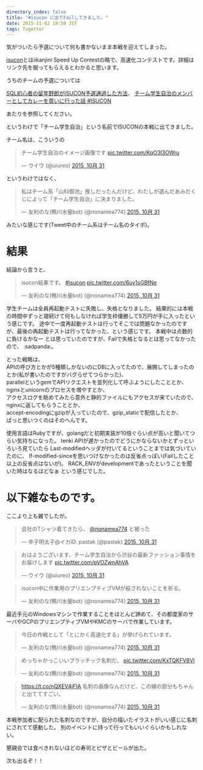 ```yaml
---
directory_index: false
title: "#isucon に出てFailしてきました。"
date: 2015-11-02 19:50 JST
tags: Togetter
---
```


気がついたら予選について何も書かないまま本戦を迎えてしまった。

[isucon](http://isucon.net/archives/45166636.html)とはiikanjini Speed Up Contestの略で、高速化コンテストです。詳細はリンク先を掘ってもらえるとわかると思います。

うちのチームの予選については

[SQL初心者の留年野郎がISUCON予選通過した方法](http://uiuru.tumblr.com/post/130001128318/isucon5)、
[チーム学生自治のメンバーとしてカレーを買いに行った話 #ISUCON](http://pastak-diary.hatenadiary.com/entry/2015/09/28/141100)

あたりを参照してください。

というわけで「チーム学生自治」という名前でISUCONの本戦に出てきました。

チーム名は、こういうの

<blockquote class="twitter-tweet" lang="ja"><p lang="ja" dir="ltr">チーム学生自治のイメージ画像です <a href="https://t.co/KqO3I3OWru">pic.twitter.com/KqO3I3OWru</a></p>&mdash; ウイウ (@uiureo) <a href="https://twitter.com/uiureo/status/660267238717452288">2015, 10月 31</a></blockquote>
<script async src="//platform.twitter.com/widgets.js" charset="utf-8"></script>

というわけではなく、

<blockquote class="twitter-tweet" lang="ja"><p lang="ja" dir="ltr">私はチーム系「山科御池」推しだったんだけど、わたしが選んだあみだくじによって「チーム学生自治」に決まりました。</p>&mdash; 友利のな(鴨川水量bot) (@nonamea774) <a href="https://twitter.com/nonamea774/status/660267481060143104">2015, 10月 31</a></blockquote>

みたいな感じです(Tweet中のチーム系はチーム名のタイポ)。

# 結果

結論から言うと、

<blockquote class="twitter-tweet" lang="ja"><p lang="ja" dir="ltr">isucon結果です。 <a href="https://twitter.com/hashtag/isucon?src=hash">#isucon</a> <a href="https://t.co/6uy1sGBfNe">pic.twitter.com/6uy1sGBfNe</a></p>&mdash; 友利のな(鴨川水量bot) (@nonamea774) <a href="https://twitter.com/nonamea774/status/660394930766872576">2015, 10月 31</a></blockquote>

学生チームは全員再起動テストに失敗し、失格となりました。
結果的には本戦の時間中ずっと寝続けて何もしなければ学生枠優勝して5万円が手に入ったという感じです。
途中で一度再起動テストは行ってそこでは問題なかったのですが、最後の再起動テストは行ってなかった、という感じです。
本戦中は点数的に負けるかなー とは思っていたのですが、Failで失格となるとは思ってなかったので、
:sadpanda:。

とった戦略は、<br />
APIの呼び方とかが5種類しかないのにDBに入ってたので、展開してしまったのとか(私が書いたのですがバグらせてつらかった)、<br />
parallelというgemでAPIリクエストを並列化して呼ぶようにしたこととか、<br />
nginxとunicornのプロセスを増やすとか、<br />
アクセスログを眺めてみたら意外と静的ファイルにもアクセスが来ていたので、nginxに返してもらうこととか、<br />
accept-encodingにgzipが入っていたので、gzip_staticで配信したとか、<br />
ぱっと思いつくのはそのへんです。

使用言語はRubyですが、golangだと初期実装が10倍ぐらい点が高いと聞いてつらい気持ちになった。
tenki APIが遅かったのでどうにかならないかとずっといろいろ見ていたら
Last-modifiedヘッダが付いてるということまでは気づいていたのに、
If-modified-sinceを思いつけなかったのは反省点っぽい(Failしたこと以上の反省点はないが)。
RACK_ENVがdevelopmentであったということを聞いた時はなるほどなぁ という感じでした。

# 以下雑なものです。

ここより上も雑でしたが。

<blockquote class="twitter-tweet" lang="ja"><p lang="ja" dir="ltr">会社のTシャツ着てきたら、 <a href="https://twitter.com/nonamea774">@nonamea774</a> と被った</p>&mdash; 辛子明太子@イカID: pastak (@pastak) <a href="https://twitter.com/pastak/status/660257452735115264">2015, 10月 31</a></blockquote>

<blockquote class="twitter-tweet" lang="ja"><p lang="ja" dir="ltr">おはようございます、チーム学生自治から渋谷の最新ファッション事情をお届けします <a href="https://t.co/pVOZwnAhVA">pic.twitter.com/pVOZwnAhVA</a></p>&mdash; ウイウ (@uiureo) <a href="https://twitter.com/uiureo/status/660262216311017472">2015, 10月 31</a></blockquote>

<blockquote class="twitter-tweet" lang="ja"><p lang="ja" dir="ltr">isucon中に作業用のプリエンプティブVMが殺されないことを祈る。</p>&mdash; 友利のな(鴨川水量bot) (@nonamea774) <a href="https://twitter.com/nonamea774/status/660269042364628992">2015, 10月 31</a></blockquote>

最近手元のWindowsマシンで作業することをほとんど諦めて、その都度家のサーバやGCPのプリエンプティブVMやKMCのサーバで作業しています。

<blockquote class="twitter-tweet" lang="ja"><p lang="ja" dir="ltr">今日の作戦として「とにかく高速化する」が挙げられています。</p>&mdash; 友利のな(鴨川水量bot) (@nonamea774) <a href="https://twitter.com/nonamea774/status/660269381281144832">2015, 10月 31</a></blockquote>

<blockquote class="twitter-tweet" lang="ja"><p lang="ja" dir="ltr">めっちゃかっこいいプラッチック名刺だ。 <a href="https://t.co/KxTQKFV8Vl">pic.twitter.com/KxTQKFV8Vl</a></p>&mdash; 友利のな(鴨川水量bot) (@nonamea774) <a href="https://twitter.com/nonamea774/status/660266516173058048">2015, 10月 31</a></blockquote>
<blockquote class="twitter-tweet" lang="ja"><p lang="ja" dir="ltr"><a href="https://t.co/nQXEV4jFIA">https://t.co/nQXEV4jFIA</a> 名刺の画像なんだけど、この線の部分もちゃんと出ててすごい。</p>&mdash; 友利のな(鴨川水量bot) (@nonamea774) <a href="https://twitter.com/nonamea774/status/660268325872664576">2015, 10月 31</a></blockquote>

本戦参加者に配られた名刺なのですが、自分の描いたイラストがいい感じに名刺にされてて感動した。
別のイベントに持って行ってもいいぐらいかもしれない。

懇親会では食べきれないほどの寿司とピザとビールが出た。

次も出るぞ！！
